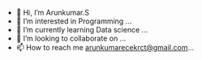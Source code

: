 - 👋 Hi, I’m Arunkumar.S
- 👀 I’m interested in Programming ...
- 🌱 I’m currently learning Data science ...
- 💞️ I’m looking to collaborate on ...
- 📫 How to reach me arunkumarecekrct@gmail.com...

<!---
arunkashish/arunkashish is a ✨ special ✨ repository because its `README.md` (this file) appears on your GitHub profile.
You can click the Preview link to take a look at your changes.
--->
